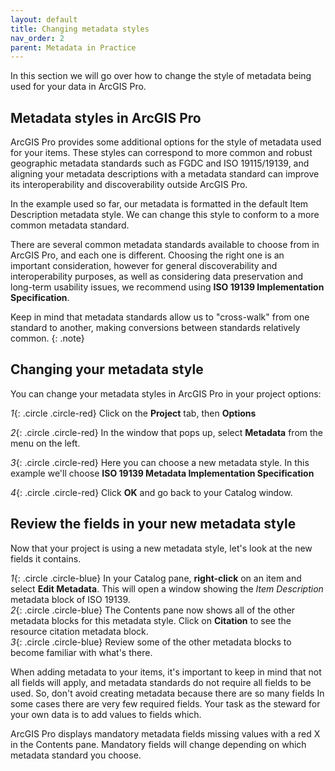 ```yaml
---
layout: default
title: Changing metadata styles
nav_order: 2
parent: Metadata in Practice
---
```


In this section we will go over how to change the style of metadata being used for your data in ArcGIS Pro.

## Metadata styles in ArcGIS Pro

ArcGIS Pro provides some additional options for the style of metadata used for your items. These styles can correspond to more common and robust geographic metadata standards such as FGDC and ISO 19115/19139, and aligning your metadata descriptions with a metadata standard can improve its interoperability and discoverability outside ArcGIS Pro.

In the example used so far, our metadata is formatted in the default Item Description metadata style. We can change this style to conform to a more common metadata standard.

There are several common metadata standards available to choose from in ArcGIS Pro, and each one is different. Choosing the right one is an important consideration, however for general discoverability and interoperability purposes, as well as considering data preservation and long-term usability issues, we recommend using **ISO 19139 Implementation Specification**.

Keep in mind that metadata standards allow us to "cross-walk" from one standard to another, making conversions between standards relatively common.
{: .note}

## Changing your metadata style

You can change your metadata styles in ArcGIS Pro in your project options:

_1_{: .circle .circle-red} Click on the **Project** tab, then **Options**

_2_{: .circle .circle-red} In the window that pops up, select **Metadata** from the menu on the left.

_3_{: .circle .circle-red} Here you can choose a new metadata style. In this example we'll choose **ISO 19139 Metadata Implementation Specification**

_4_{: .circle .circle-red} Click **OK** and go back to your Catalog window.

## Review the fields in your new metadata style

Now that your project is using a new metadata style, let's look at the new fields it contains.

_1_{: .circle .circle-blue} In your Catalog pane, **right-click** on an item and select **Edit Metadata**. This will open a window showing the _Item Description_ metadata block of ISO 19139.  
_2_{: .circle .circle-blue} The Contents pane now shows all of the other metadata blocks for this metadata style. Click on **Citation** to see the resource citation metadata block.  
_3_{: .circle .circle-blue} Review some of the other metadata blocks to become familiar with what's there.

When adding metadata to your items, it's important to keep in mind that not all fields will apply, and metadata standards do not require all fields to be used. So, don't avoid creating metadata because there are so many fields In some cases there are very few required fields. Your task as the steward for your own data is to add values to fields which.

ArcGIS Pro displays mandatory metadata fields missing values with a red X in the Contents pane. Mandatory fields will change depending on which metadata standard you choose.

